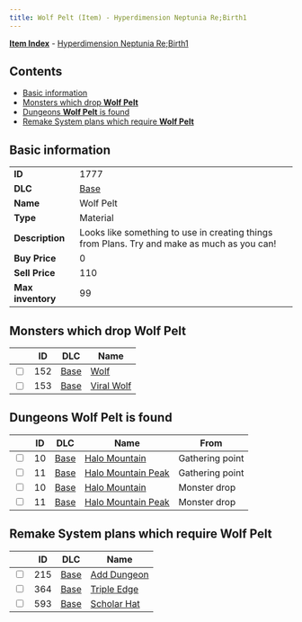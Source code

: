 ```yaml
---
title: Wolf Pelt (Item) - Hyperdimension Neptunia Re;Birth1
---
```


[**Item Index**](/neptunia/rb1/item/index.html) - [Hyperdimension Neptunia Re;Birth1](/neptunia/rb1)

## Contents

- [Basic information](#basic-information)
- [Monsters which drop **Wolf Pelt**](#monsters-which-drop-wolf-pelt)
- [Dungeons **Wolf Pelt** is found](#dungeons-wolf-pelt-is-found)
- [Remake System plans which require **Wolf Pelt**](#remake-system-plans-which-require-wolf-pelt)

## Basic information

|   |   |
| -- | -- |
| **ID** | 1777 |
| **DLC** | [Base](/neptunia/rb1/dlc/1-base.html) |
| **Name** | Wolf Pelt |
| **Type** | Material |
| **Description** | Looks like something to use in creating things from Plans. Try and make as much as you can! |
| **Buy Price** | 0 |
| **Sell Price** | 110 |
| **Max inventory** | 99 |


## Monsters which drop **Wolf Pelt**

|    | ID | DLC | Name |
| -- | -- | --- | ---- |
| <input type="checkbox" id="rb1-monster-1-152" class="trackbox" /> | 152 | [Base](/neptunia/rb1/dlc/1-base.html) | [Wolf](/neptunia/rb1/monster/1-152-wolf.html) |
| <input type="checkbox" id="rb1-monster-1-153" class="trackbox" /> | 153 | [Base](/neptunia/rb1/dlc/1-base.html) | [Viral Wolf](/neptunia/rb1/monster/1-153-viral-wolf.html) |


## Dungeons **Wolf Pelt** is found

|    | ID | DLC | Name | From |
| -- | -- | --- | ---- | ---- |
| <input type="checkbox" id="rb1-dungeon-1-10" class="trackbox" /> | 10 | [Base](/neptunia/rb1/dlc/1-base.html) | [Halo Mountain](/neptunia/rb1/dungeon/1-10-halo-mountain.html) | Gathering point |
| <input type="checkbox" id="rb1-dungeon-1-11" class="trackbox" /> | 11 | [Base](/neptunia/rb1/dlc/1-base.html) | [Halo Mountain Peak](/neptunia/rb1/dungeon/1-11-halo-mountain-peak.html) | Gathering point |
| <input type="checkbox" id="rb1-dungeon-1-10" class="trackbox" /> | 10 | [Base](/neptunia/rb1/dlc/1-base.html) | [Halo Mountain](/neptunia/rb1/dungeon/1-10-halo-mountain.html) | Monster drop |
| <input type="checkbox" id="rb1-dungeon-1-11" class="trackbox" /> | 11 | [Base](/neptunia/rb1/dlc/1-base.html) | [Halo Mountain Peak](/neptunia/rb1/dungeon/1-11-halo-mountain-peak.html) | Monster drop |


## Remake System plans which require **Wolf Pelt**

|    | ID | DLC | Name |
| -- | -- | --- | ---- |
| <input type="checkbox" id="rb1-quest-1-215" class="trackbox" /> | 215 | [Base](/neptunia/rb1/dlc/1-base.html) | [Add Dungeon](/neptunia/rb1/quest/1-215-add-dungeon.html) |
| <input type="checkbox" id="rb1-quest-1-364" class="trackbox" /> | 364 | [Base](/neptunia/rb1/dlc/1-base.html) | [Triple Edge](/neptunia/rb1/quest/1-364-triple-edge.html) |
| <input type="checkbox" id="rb1-quest-1-593" class="trackbox" /> | 593 | [Base](/neptunia/rb1/dlc/1-base.html) | [Scholar Hat](/neptunia/rb1/quest/1-593-scholar-hat.html) |
